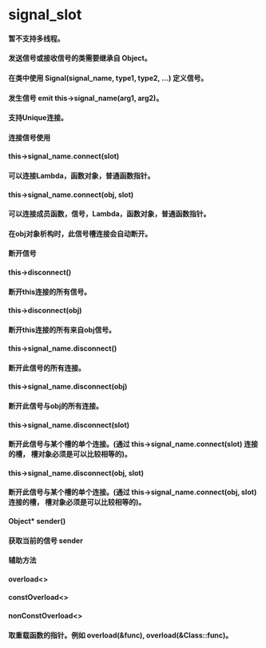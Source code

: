 # signal_slot

#### <summary>
#### 暂不支持多线程。
#### 发送信号或接收信号的类需要继承自 Object。
#### 在类中使用 Signal(signal_name, type1, type2, ...) 定义信号。
#### 发生信号 emit this->signal_name(arg1, arg2)。
#### 支持Unique连接。
#### 
#### 连接信号使用
#### this->signal_name.connect(slot)
#### 可以连接Lambda，函数对象，普通函数指针。
#### 
#### this->signal_name.connect(obj, slot)
#### 可以连接成员函数，信号，Lambda，函数对象，普通函数指针。
#### 在obj对象析构时，此信号槽连接会自动断开。
#### 
#### 断开信号
#### this->disconnect()
#### 断开this连接的所有信号。
#### 
#### this->disconnect(obj)
#### 断开this连接的所有来自obj信号。
#### 
#### this->signal_name.disconnect()
#### 断开此信号的所有连接。
#### 
#### this->signal_name.disconnect(obj)
#### 断开此信号与obj的所有连接。
#### 
#### this->signal_name.disconnect(slot)
#### 断开此信号与某个槽的单个连接。(通过 this->signal_name.connect(slot) 连接的槽， 槽对象必须是可以比较相等的)。
#### 
#### this->signal_name.disconnect(obj, slot)
#### 断开此信号与某个槽的单个连接。(通过 this->signal_name.connect(obj, slot) 连接的槽， 槽对象必须是可以比较相等的)。
#### 
#### Object* sender() 
#### 获取当前的信号 sender
#### 
#### 辅助方法
#### overload<>
#### constOverload<>
#### nonConstOverload<>
#### 取重载函数的指针。例如 overload<int>(&func), overload<int>(&Class::func)。
#### </summary>
